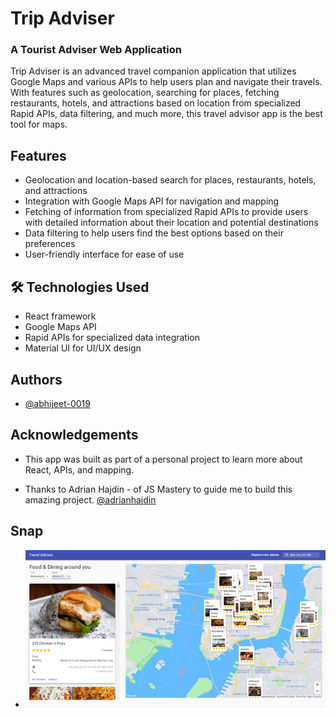 # Trip Adviser 
### A Tourist Adviser Web Application
Trip Adviser is an advanced travel companion application that utilizes Google Maps and various APIs to help users plan and navigate their travels. With features such as geolocation, searching for places, fetching restaurants, hotels, and attractions based on location from specialized Rapid APIs, data filtering, and much more, this travel advisor app is the best tool for maps.

## Features
- Geolocation and location-based search for places, restaurants, hotels, and attractions
- Integration with Google Maps API for navigation and mapping
- Fetching of information from specialized Rapid APIs to provide users with detailed information about their location and potential destinations
- Data filtering to help users find the best options based on their preferences
- User-friendly interface for ease of use

## 🛠 Technologies Used
- React framework
- Google Maps API
- Rapid APIs for specialized data integration
- Material UI for UI/UX design

## Authors
- [@abhijeet-0019](https://github.com/abhijeet-0019)

## Acknowledgements

- This app was built as part of a personal project to learn more about React, APIs, and mapping.

- Thanks to Adrian Hajdin - of JS Mastery to guide me to build this amazing project. [@adrianhajdin](https://github.com/adrianhajdin)

## Snap 

- ![Logo](https://github.com/abhijeet-0019/trip-adviser-react-app/blob/master/screenshot_trip_adviser_app.png)
